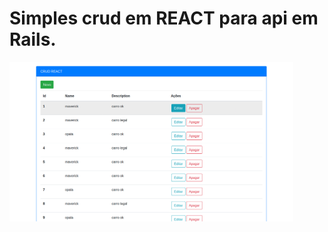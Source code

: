# Simples crud em REACT para api em Rails.

<img align="center" src="https://github.com/Adyson-Lima/test_web/blob/main/public/imgs/meugif.gif" alt="gif da aplicação" width="90%" height="90%"/>
